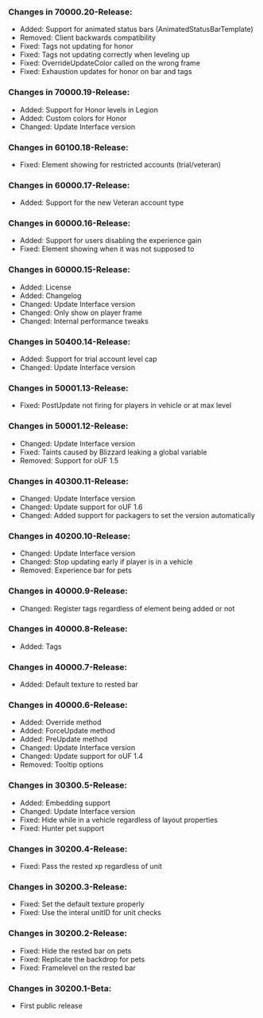 ### Changes in 70000.20-Release:

- Added: Support for animated status bars (AnimatedStatusBarTemplate)
- Removed: Client backwards compatibility
- Fixed: Tags not updating for honor
- Fixed: Tags not updating correctly when leveling up
- Fixed: OverrideUpdateColor called on the wrong frame
- Fixed: Exhaustion updates for honor on bar and tags

### Changes in 70000.19-Release:

- Added: Support for Honor levels in Legion
- Added: Custom colors for Honor
- Changed: Update Interface version

### Changes in 60100.18-Release:

- Fixed: Element showing for restricted accounts (trial/veteran)

### Changes in 60000.17-Release:

- Added: Support for the new Veteran account type

### Changes in 60000.16-Release:

- Added: Support for users disabling the experience gain
- Fixed: Element showing when it was not supposed to

### Changes in 60000.15-Release:

- Added: License
- Added: Changelog
- Changed: Update Interface version
- Changed: Only show on player frame
- Changed: Internal performance tweaks

### Changes in 50400.14-Release:

- Added: Support for trial account level cap
- Changed: Update Interface version

### Changes in 50001.13-Release:

- Fixed: PostUpdate not firing for players in vehicle or at max level

### Changes in 50001.12-Release:

- Changed: Update Interface version
- Fixed: Taints caused by Blizzard leaking a global variable
- Removed: Support for oUF 1.5

### Changes in 40300.11-Release:

- Changed: Update Interface version
- Changed: Update support for oUF 1.6
- Changed: Added support for packagers to set the version automatically

### Changes in 40200.10-Release:

- Changed: Update Interface version
- Changed: Stop updating early if player is in a vehicle
- Removed: Experience bar for pets

### Changes in 40000.9-Release:

- Changed: Register tags regardless of element being added or not

### Changes in 40000.8-Release:

- Added: Tags

### Changes in 40000.7-Release:

- Added: Default texture to rested bar

### Changes in 40000.6-Release:

- Added: Override method
- Added: ForceUpdate method
- Added: PreUpdate method
- Changed: Update Interface version
- Changed: Update support for oUF 1.4
- Removed: Tooltip options

### Changes in 30300.5-Release:

- Added: Embedding support
- Changed: Update Interface version
- Fixed: Hide while in a vehicle regardless of layout properties
- Fixed: Hunter pet support

### Changes in 30200.4-Release:

- Fixed: Pass the rested xp regardless of unit

### Changes in 30200.3-Release:

- Fixed: Set the default texture properly
- Fixed: Use the interal unitID for unit checks

### Changes in 30200.2-Release:

- Fixed: Hide the rested bar on pets
- Fixed: Replicate the backdrop for pets
- Fixed: Framelevel on the rested bar

### Changes in 30200.1-Beta:

- First public release
